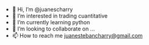 - 👋 Hi, I’m @juanescharry
- 👀 I’m interested in trading cuantitative
- 🌱 I’m currently learning python 
- 💞️ I’m looking to collaborate on ...
- 📫 How to reach me juanestebancharry@gmail.com

<!---
juanescharry/juanescharry is a ✨ special ✨ repository because its `README.md` (this file) appears on your GitHub profile.
You can click the Preview link to take a look at your changes.
--->
